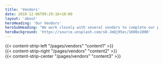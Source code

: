 ```yaml
---
title: 'Vendors'
date: 2018-12-06T09:29:16+10:00
layout: 'about'
heroHeading: 'Our Vendors'
heroSubHeading: "We work closely with several vendors to complete our projects. Listed below are our trusted and vetted vendors."
heroBackground: 'https://source.unsplash.com/sO-JmQj95ec/1600x1000'
---
```


<div>
{{< content-strip-left "/pages/vendors" "content1" >}}
</div>
<div>
{{< content-strip-right "/pages/vendors" "content2" >}}
</div>
<div>
{{< content-strip-center "/pages/vendors" "content3" >}}
</div>

